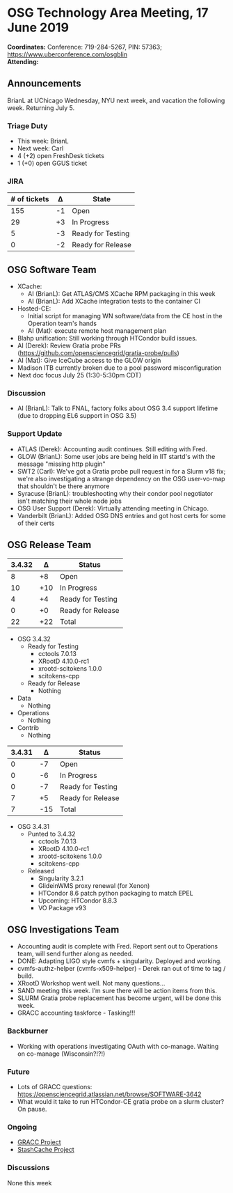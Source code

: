 # OSG Technology Area Meeting, 17 June 2019

**Coordinates:** Conference: 719-284-5267, PIN: 57363; <https://www.uberconference.com/osgblin>  
**Attending:**   


## Announcements

BrianL at UChicago Wednesday, NYU next week, and vacation the following week. Returning July 5.  


### Triage Duty

-   This week: BrianL
-   Next week: Carl
-   4 (+2) open FreshDesk tickets
-   1 (+0) open GGUS ticket


### JIRA

| # of tickets | &Delta; | State             |
|------------ |------- |----------------- |
| 155          | -1      | Open              |
| 29           | +3      | In Progress       |
| 5            | -3      | Ready for Testing |
| 0            | -2      | Ready for Release |


## OSG Software Team

-   XCache:  
    -   AI (BrianL): Get ATLAS/CMS XCache RPM packaging in this week
    -   AI (BrianL): Add XCache integration tests to the container CI
-   Hosted-CE:  
    -   Initial script for managing WN software/data from the CE host in the Operation team's hands
    -   AI (Mat): execute remote host management plan
-   Blahp unification: Still working through HTCondor build issues.
-   AI (Derek): Review Gratia probe PRs (<https://github.com/opensciencegrid/gratia-probe/pulls>)
-   AI (Mat): Give IceCube access to the GLOW origin
-   Madison ITB currently broken due to a pool password misconfiguration
-   Next doc focus July 25 (1:30-5:30pm CDT)


### Discussion

-   AI (BrianL): Talk to FNAL, factory folks about OSG 3.4 support lifetime (due to dropping EL6 support in OSG 3.5)


### Support Update

-   ATLAS (Derek): Accounting audit continues.  Still editing with Fred.
-   GLOW (BrianL): Some user jobs are being held in IIT startd's with the message "missing http plugin"
-   SWT2 (Carl): We've got a Gratia probe pull request in for a Slurm v18 fix; we're also investigating a strange dependency on the OSG user-vo-map that shouldn't be there anymore
-   Syracuse (BrianL): troubleshooting why their condor pool negotiator isn't matching their whole node jobs
-   OSG User Support (Derek): Virtually attending meeting in Chicago.
-   Vanderbilt (BrianL): Added OSG DNS entries and got host certs for some of their certs


## OSG Release Team

| 3.4.32 | &Delta; | Status            |
|------ |------- |----------------- |
| 8      | +8      | Open              |
| 10     | +10     | In Progress       |
| 4      | +4      | Ready for Testing |
| 0      | +0      | Ready for Release |
| 22     | +22     | Total             |

-   OSG 3.4.32  
    -   Ready for Testing  
        -   cctools 7.0.13
        -   XRootD 4.10.0-rc1
        -   xrootd-scitokens 1.0.0
        -   scitokens-cpp
    -   Ready for Release
        -   Nothing
-   Data  
    -   Nothing
-   Operations  
    -   Nothing
-   Contrib  
    -   Nothing

| 3.4.31 | &Delta; | Status            |
|------ |------- |----------------- |
| 0      | -7      | Open              |
| 0      | -6      | In Progress       |
| 0      | -7      | Ready for Testing |
| 7      | +5      | Ready for Release |
| 7      | -15     | Total             |

-   OSG 3.4.31  
    -   Punted to 3.4.32
        -   cctools 7.0.13
        -   XRootD 4.10.0-rc1
        -   xrootd-scitokens 1.0.0
        -   scitokens-cpp
    -   Released
        -   Singularity 3.2.1
        -   GlideinWMS proxy renewal (for Xenon)
        -   HTCondor 8.6 patch python packaging to match EPEL
        -   Upcoming: HTCondor 8.8.3
        -   VO Package v93


## OSG Investigations Team

-   Accounting audit is complete with Fred. Report sent out to Operations team, will send further along as needed.
-   DONE: Adapting LIGO style cvmfs + singularity. Deployed and working.
-   cvmfs-authz-helper (cvmfs-x509-helper) - Derek ran out of time to tag / build.
-   XRootD Workshop went well.  Not many questions…
-   SAND meeting this week.  I’m sure there will be action items from this.
-   SLURM Gratia probe replacement has become urgent, will be done this week.
-   GRACC accounting taskforce - Tasking!!!


### Backburner

-   Working with operations investigating OAuth with co-manage.  Waiting on co-manage (Wisconsin?!?!)


### Future

-   Lots of GRACC questions: <https://opensciencegrid.atlassian.net/browse/SOFTWARE-3642>
-   What would it take to run HTCondor-CE gratia probe on a slurm cluster?  On pause.


### Ongoing

-   [GRACC Project](https://opensciencegrid.atlassian.net/projects/GRACC)
-   [StashCache Project](http://opensciencegrid.org/docs/data/stashcache/overview/)


### Discussions

None this week
